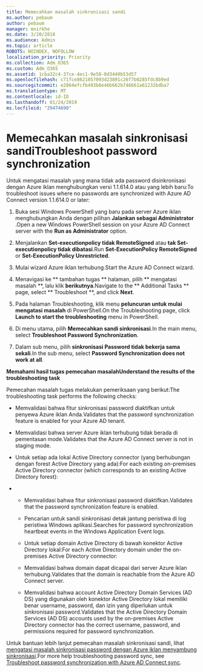 ```yaml
---
title: Memecahkan masalah sinkronisasi sandi
ms.author: pebaum
author: pebaum
manager: mnirkhe
ms.date: 3/20/2018
ms.audience: Admin
ms.topic: article
ROBOTS: NOINDEX, NOFOLLOW
localization_priority: Priority
ms.collection: Adm_O365
ms.custom: Adm_O365
ms.assetid: 1cba32c4-37ce-4ec1-9e58-8d3440b53d57
ms.openlocfilehash: c71fce8621057093d23891c26f7b0285fdc8b9ed
ms.sourcegitcommit: e2864efcfb493b6e46b662b746661a61232bdba7
ms.translationtype: MT
ms.contentlocale: id-ID
ms.lasthandoff: 01/24/2019
ms.locfileid: "29474690"
---
```

# <a name="troubleshoot-password-synchronization"></a><span data-ttu-id="fe88d-102">Memecahkan masalah sinkronisasi sandi</span><span class="sxs-lookup"><span data-stu-id="fe88d-102">Troubleshoot password synchronization</span></span>

<span data-ttu-id="fe88d-103">Untuk mengatasi masalah yang mana tidak ada password disinkronisasi dengan Azure iklan menghubungkan versi 1.1.614.0 atau yang lebih baru:</span><span class="sxs-lookup"><span data-stu-id="fe88d-103">To troubleshoot issues where no passwords are synchronized with Azure AD Connect version 1.1.614.0 or later:</span></span>
  
1. <span data-ttu-id="fe88d-104">Buka sesi Windows PowerShell yang baru pada server Azure iklan menghubungkan Anda dengan pilihan **Jalankan sebagai Administrator** .</span><span class="sxs-lookup"><span data-stu-id="fe88d-104">Open a new Windows PowerShell session on your Azure AD Connect server with the **Run as Administrator** option.</span></span> 
    
2. <span data-ttu-id="fe88d-105">Menjalankan **Set-executionpolicy tidak RemoteSigned** atau **tak Set-executionpolicy tidak dibatasi**.</span><span class="sxs-lookup"><span data-stu-id="fe88d-105">Run **Set-ExecutionPolicy RemoteSigned** or **Set-ExecutionPolicy Unrestricted**.</span></span> 
    
3. <span data-ttu-id="fe88d-106">Mulai wizard Azure iklan terhubung.</span><span class="sxs-lookup"><span data-stu-id="fe88d-106">Start the Azure AD Connect wizard.</span></span>
    
4. <span data-ttu-id="fe88d-107">Menavigasi ke \*\* tambahan tugas \*\* halaman, pilih \*\* mengatasi masalah \*\*, lalu klik **berikutnya**.</span><span class="sxs-lookup"><span data-stu-id="fe88d-107">Navigate to the \*\* Additional Tasks \*\* page, select \*\* Troubleshoot \*\*, and click **Next**.</span></span> 
    
5. <span data-ttu-id="fe88d-108">Pada halaman Troubleshooting, klik menu **peluncuran untuk mulai mengatasi masalah** di PowerShell.</span><span class="sxs-lookup"><span data-stu-id="fe88d-108">On the Troubleshooting page, click **Launch to start the troubleshooting** menu in PowerShell.</span></span> 
    
6. <span data-ttu-id="fe88d-109">Di menu utama, pilih **Memecahkan sandi sinkronisasi**.</span><span class="sxs-lookup"><span data-stu-id="fe88d-109">In the main menu, select **Troubleshoot Password Synchronization**.</span></span> 
    
7. <span data-ttu-id="fe88d-110">Dalam sub menu, pilih **sinkronisasi Password tidak bekerja sama sekali**.</span><span class="sxs-lookup"><span data-stu-id="fe88d-110">In the sub menu, select **Password Synchronization does not work at all**.</span></span> 
    
 <span data-ttu-id="fe88d-111">**Memahami hasil tugas pemecahan masalah**</span><span class="sxs-lookup"><span data-stu-id="fe88d-111">**Understand the results of the troubleshooting task**</span></span>
  
<span data-ttu-id="fe88d-112">Pemecahan masalah tugas melakukan pemeriksaan yang berikut:</span><span class="sxs-lookup"><span data-stu-id="fe88d-112">The troubleshooting task performs the following checks:</span></span>
  
- <span data-ttu-id="fe88d-113">Memvalidasi bahwa fitur sinkronisasi password diaktifkan untuk penyewa Azure iklan Anda.</span><span class="sxs-lookup"><span data-stu-id="fe88d-113">Validates that the password synchronization feature is enabled for your Azure AD tenant.</span></span>
    
- <span data-ttu-id="fe88d-114">Memvalidasi bahwa server Azure iklan terhubung tidak berada di pementasan mode.</span><span class="sxs-lookup"><span data-stu-id="fe88d-114">Validates that the Azure AD Connect server is not in staging mode.</span></span>
    
- <span data-ttu-id="fe88d-115">Untuk setiap ada lokal Active Directory connector (yang berhubungan dengan forest Active Directory yang ada):</span><span class="sxs-lookup"><span data-stu-id="fe88d-115">For each existing on-premises Active Directory connector (which corresponds to an existing Active Directory forest):</span></span>
    
- 
  - <span data-ttu-id="fe88d-116">Memvalidasi bahwa fitur sinkronisasi password diaktifkan.</span><span class="sxs-lookup"><span data-stu-id="fe88d-116">Validates that the password synchronization feature is enabled.</span></span>
    
  - <span data-ttu-id="fe88d-117">Pencarian untuk sandi sinkronisasi detak jantung peristiwa di log peristiwa Windows aplikasi.</span><span class="sxs-lookup"><span data-stu-id="fe88d-117">Searches for password synchronization heartbeat events in the Windows Application Event logs.</span></span>
    
  - <span data-ttu-id="fe88d-118">Untuk setiap domain Active Directory di bawah konektor Active Directory lokal:</span><span class="sxs-lookup"><span data-stu-id="fe88d-118">For each Active Directory domain under the on-premises Active Directory connector:</span></span>
    
  - <span data-ttu-id="fe88d-119">Memvalidasi bahwa domain dapat dicapai dari server Azure iklan terhubung.</span><span class="sxs-lookup"><span data-stu-id="fe88d-119">Validates that the domain is reachable from the Azure AD Connect server.</span></span>
    
  - <span data-ttu-id="fe88d-120">Memvalidasi bahwa account Active Directory Domain Services (AD DS) yang digunakan oleh konektor Active Directory lokal memiliki benar username, password, dan izin yang diperlukan untuk sinkronisasi password.</span><span class="sxs-lookup"><span data-stu-id="fe88d-120">Validates that the Active Directory Domain Services (AD DS) accounts used by the on-premises Active Directory connector has the correct username, password, and permissions required for password synchronization.</span></span>
    
<span data-ttu-id="fe88d-121">Untuk bantuan lebih lanjut pemecahan masalah sinkronisasi sandi, lihat [mengatasi masalah sinkronisasi password dengan Azure iklan menyambung sinkronisasi](https://docs.microsoft.com/en-us/azure/active-directory/connect/active-directory-aadconnectsync-troubleshoot-password-synchronization).</span><span class="sxs-lookup"><span data-stu-id="fe88d-121">For more help troubleshooting password sync, see [Troubleshoot password synchronization with Azure AD Connect sync](https://docs.microsoft.com/en-us/azure/active-directory/connect/active-directory-aadconnectsync-troubleshoot-password-synchronization).</span></span>
  

